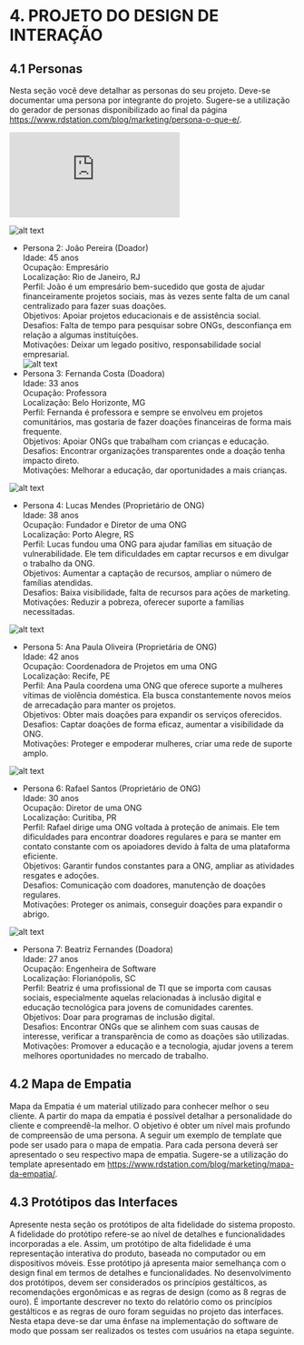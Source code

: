 # 4. PROJETO DO DESIGN DE INTERAÇÃO

## 4.1 Personas
Nesta seção você deve detalhar as personas do seu projeto. Deve-se documentar uma persona por integrante do projeto. Sugere-se a utilização do gerador de personas disponibilizado ao final da página https://www.rdstation.com/blog/marketing/persona-o-que-e/.


![alt text](https://github.com/ICEI-PUC-Minas-PMV-SI/pmv-si-2024-2-pe3-t2-g3-doeaqui/blob/main/docs/images/Personas/Maria%20Silva.pdf)



![alt text](https://github.com/ICEI-PUC-Minas-PMV-SI/pmv-si-2024-2-pe3-t2-g3-doeaqui/blob/main/docs/images/Joao%20Pereira.jpeg)
- Persona 2: João Pereira (Doador) <br/>
Idade: 45 anos <br/>
Ocupação: Empresário <br/>
Localização: Rio de Janeiro, RJ <br/>
Perfil: João é um empresário bem-sucedido que gosta de ajudar financeiramente projetos sociais, mas às vezes sente falta de um canal centralizado para fazer suas doações. <br/>
Objetivos: Apoiar projetos educacionais e de assistência social. <br/>
Desafios: Falta de tempo para pesquisar sobre ONGs, desconfiança em relação a algumas instituições. <br/>
Motivações: Deixar um legado positivo, responsabilidade social empresarial. <br/>
![alt text](https://github.com/ICEI-PUC-Minas-PMV-SI/pmv-si-2024-2-pe3-t2-g3-doeaqui/blob/main/docs/images/Fernanda%20Costa.jpeg)
- Persona 3: Fernanda Costa (Doadora) <br/>
Idade: 33 anos <br/>
Ocupação: Professora <br/>
Localização: Belo Horizonte, MG <br/>
Perfil: Fernanda é professora e sempre se envolveu em projetos comunitários, mas gostaria de fazer doações financeiras de forma mais frequente. <br/>
Objetivos: Apoiar ONGs que trabalham com crianças e educação. <br/>
Desafios: Encontrar organizações transparentes onde a doação tenha impacto direto. <br/>
Motivações: Melhorar a educação, dar oportunidades a mais crianças. <br/>

![alt text](https://github.com/ICEI-PUC-Minas-PMV-SI/pmv-si-2024-2-pe3-t2-g3-doeaqui/blob/main/docs/images/Lucas%20Mendes.jpeg)
- Persona 4: Lucas Mendes (Proprietário de ONG) <br/>
Idade: 38 anos <br/>
Ocupação: Fundador e Diretor de uma ONG <br/>
Localização: Porto Alegre, RS <br/>
Perfil: Lucas fundou uma ONG para ajudar famílias em situação de vulnerabilidade. Ele tem dificuldades em captar recursos e em divulgar o trabalho da ONG. <br/>
Objetivos: Aumentar a captação de recursos, ampliar o número de famílias atendidas. <br/>
Desafios: Baixa visibilidade, falta de recursos para ações de marketing. <br/>
Motivações: Reduzir a pobreza, oferecer suporte a famílias necessitadas. <br/>

![alt text](https://github.com/ICEI-PUC-Minas-PMV-SI/pmv-si-2024-2-pe3-t2-g3-doeaqui/blob/main/docs/images/Face.jpeg)
- Persona 5: Ana Paula Oliveira (Proprietária de ONG) <br/>
Idade: 42 anos <br/>
Ocupação: Coordenadora de Projetos em uma ONG <br/>
Localização: Recife, PE <br/>
Perfil: Ana Paula coordena uma ONG que oferece suporte a mulheres vítimas de violência doméstica. Ela busca constantemente novos meios de arrecadação para manter os projetos. <br/>
Objetivos: Obter mais doações para expandir os serviços oferecidos. <br/>
Desafios: Captar doações de forma eficaz, aumentar a visibilidade da ONG. <br/>
Motivações: Proteger e empoderar mulheres, criar uma rede de suporte amplo. <br/>

![alt text](https://github.com/ICEI-PUC-Minas-PMV-SI/pmv-si-2024-2-pe3-t2-g3-doeaqui/blob/main/docs/images/Rafael%20Santos.jpeg)
- Persona 6: Rafael Santos (Proprietário de ONG) <br/>
Idade: 30 anos <br/>
Ocupação: Diretor de uma ONG <br/>
Localização: Curitiba, PR <br/>
Perfil: Rafael dirige uma ONG voltada à proteção de animais. Ele tem dificuldades para encontrar doadores regulares e para se manter em contato constante com os apoiadores devido à falta de uma plataforma eficiente. <br/>
Objetivos: Garantir fundos constantes para a ONG, ampliar as atividades resgates e adoções. <br/>
Desafios: Comunicação com doadores, manutenção de doações regulares. <br/>
Motivações: Proteger os animais, conseguir doações para expandir o abrigo. <br/>

![alt text](https://github.com/ICEI-PUC-Minas-PMV-SI/pmv-si-2024-2-pe3-t2-g3-doeaqui/blob/main/docs/images/Beatriz%20Fernandes.jpeg)
- Persona 7: Beatriz Fernandes (Doadora) <br/>
Idade: 27 anos <br/>
Ocupação: Engenheira de Software <br/>
Localização: Florianópolis, SC <br/>
Perfil: Beatriz é uma profissional de TI que se importa com causas sociais, especialmente aquelas relacionadas à inclusão digital e educação tecnológica para jovens de comunidades carentes. <br/>
Objetivos: Doar para programas de inclusão digital. <br/>
Desafios: Encontrar ONGs que se alinhem com suas causas de interesse, verificar a transparência de como as doações são utilizadas. <br/>
Motivações: Promover a educação e a tecnologia, ajudar jovens a terem melhores oportunidades no mercado de trabalho. <br/>

## 4.2 Mapa de Empatia
Mapa da Empatia é um material utilizado para conhecer melhor o seu cliente. A partir do mapa da empatia é possível detalhar a personalidade do cliente e compreendê-la melhor. O objetivo é obter um nível mais profundo de compreensão de uma persona. A seguir um exemplo de template que pode ser usado para o mapa de empatia. Para cada persona deverá ser apresentado o seu respectivo mapa de empatia. Sugere-se a utilização do template apresentado em https://www.rdstation.com/blog/marketing/mapa-da-empatia/.

## 4.3 Protótipos das Interfaces
Apresente nesta seção os protótipos de alta fidelidade do sistema proposto. A fidelidade do protótipo refere-se ao nível de detalhes e funcionalidades incorporadas a ele. Assim, um protótipo de alta fidelidade é uma representação interativa do produto, baseada no computador ou em dispositivos móveis. Esse protótipo já apresenta maior semelhança com o design final em termos de detalhes e funcionalidades. No desenvolvimento dos protótipos, devem ser considerados os princípios gestálticos, as recomendações ergonômicas e as regras de design (como as 8 regras de ouro). É importante descrever no texto do relatório como os princípios gestálticos e as regras de ouro foram seguidas no projeto das interfaces. Nesta etapa deve-se dar uma ênfase na implementação do software de modo que possam ser realizados os testes com usuários na etapa seguinte.

